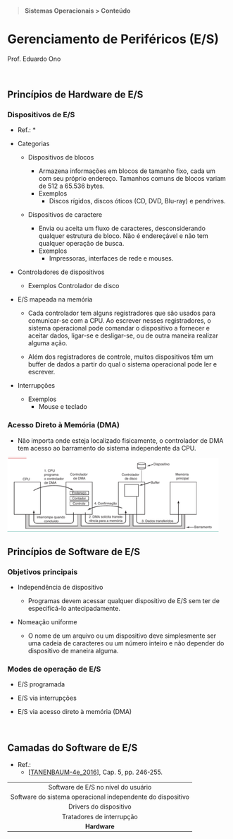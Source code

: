 > #### Sistemas Operacionais > Conteúdo

# Gerenciamento de Periféricos (E/S)

Prof. Eduardo Ono

<br>



## Princípios de Hardware de E/S

### Dispositivos de E/S

  * Ref.:
    * 

  * Categorias

    * Dispositivos de blocos
      * Armazena informações em blocos de tamanho fixo, cada um com seu próprio endereço. Tamanhos comuns de blocos variam de 512 a 65.536 bytes.
      * Exemplos
        * Discos rígidos, discos óticos (CD, DVD, Blu-ray) e pendrives.

    * Dispositivos de caractere
      * Envia ou aceita um fluxo de caracteres, desconsiderando qualquer estrutura de bloco. Não é endereçável e não tem qualquer operação de busca.
      * Exemplos
        *  Impressoras, interfaces de rede e mouses.

  * Controladores de dispositivos

    * Exemplos
      Controlador de disco

  * E/S mapeada na memória

    * Cada controlador tem alguns registradores que são usados para comunicar-se com a CPU. Ao escrever nesses registradores, o sistema operacional pode comandar o dispositivo a fornecer e aceitar dados, ligar-se e desligar-se, ou de outra maneira realizar alguma ação.
    
    * Além dos registradores de controle, muitos dispositivos têm um buffer de dados a partir do qual o sistema operacional pode ler e escrever.

  * Interrupções

    * Exemplos
      * Mouse e teclado

### Acesso Direto à Memória (DMA)

  * Não importa onde esteja localizado fisicamente, o controlador de DMA tem acesso ao barramento do sistema independente da CPU.

  <img src="./figuras/dma.png" alt="fig" width="480px">

<br>

## Princípios de Software de E/S

### Objetivos principais

* Independência de dispositivo
  * Programas devem acessar qualquer dispositivo de E/S sem ter de especificá-lo antecipadamente.

* Nomeação uniforme
  *  O nome de um arquivo ou um dispositivo deve simplesmente ser uma cadeia de caracteres ou um número inteiro e não depender do dispositivo de maneira alguma.

### Modes de operação de E/S

* E/S programada

* E/S via interrupções

* E/S via acesso direto à memória (DMA)


<br>

## Camadas do Software de E/S

* Ref.:
  * [[TANENBAUM-4e_2016]], Cap. 5, pp. 246-255.

||
| :-: |
| Software de E/S no nível do usuário |
| Software do sistema operacional independente do dispositivo |
| Drivers do dispositivo |
| Tratadores de interrupção |
| __Hardware__ |

<br>

[TANENBAUM-4e_2016]: ../../README.md#TANENBAUM-4e_2016
